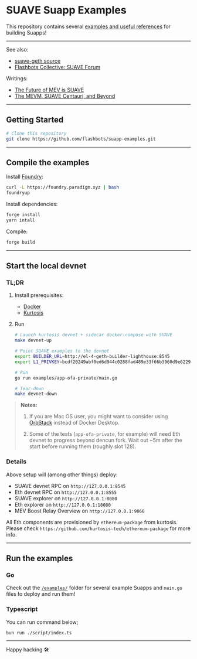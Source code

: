 # SUAVE Suapp Examples

This repository contains several [examples and useful references](/examples/) for building Suapps!

---

See also:

- [suave-geth source](https://github.com/flashbots/suave-geth)
- [Flashbots Collective: SUAVE Forum](https://collective.flashbots.net/c/suave/27)

Writings:

- [The Future of MEV is SUAVE](https://writings.flashbots.net/the-future-of-mev-is-suave)
- [The MEVM, SUAVE Centauri, and Beyond](https://writings.flashbots.net/mevm-suave-centauri-and-beyond)

---

## Getting Started

```bash
# Clone this repository
git clone https://github.com/flashbots/suapp-examples.git
```

---

## Compile the examples

Install [Foundry](https://getfoundry.sh/):

```bash
curl -L https://foundry.paradigm.xyz | bash
foundryup
```

Install dependencies:

```bash
forge install
yarn intall
```

Compile:

```bash
forge build
```

---

## Start the local devnet

### TL;DR

1. Install prerequisites:

   - [Docker](https://docs.docker.com/engine/install/)
   - [Kurtosis](https://docs.kurtosis.com/install/)

2. Run

   ```bash
   # Launch kurtosis devnet + sidecar docker-compose with SUAVE
   make devnet-up

   # Point SUAVE examples to the devnet
   export BUILDER_URL=http://el-4-geth-builder-lighthouse:8545
   export L1_PRIVKEY=bcdf20249abf0ed6d944c0288fad489e33f66b3960d9e6229c1cd214ed3bbe31

   # Run
   go run examples/app-ofa-private/main.go

   # Tear-down
   make devnet-down
   ```

> **Notes:**
>
> 1. If you are Mac OS user, you might want to consider using
>    [OrbStack](https://orbstack.dev/) instead of Docker Desktop.
>
> 2. Some of the tests (`app-ofa-private`, for example) will need Eth
>    devnet to progress beyond dencun fork. Wait out ~5m after the
>    start before running them (roughly slot 128).

### Details

Above setup will (among other things) deploy:

- SUAVE devnet RPC on `http://127.0.0.1:8545`
- Eth devnet RPC on `http://127.0.0.1:8555`
- SUAVE explorer on `http://127.0.0.1:8080`
- Eth explorer on `http://127.0.0.1:18080`
- MEV Boost Relay Overview on `http://127.0.0.1:9060`

All Eth components are provisioned by `ethereum-package` from kurtosis.
Please check `https://github.com/kurtosis-tech/ethereum-package` for more info.

---

## Run the examples

### Go

Check out the [`/examples/`](/examples/) folder for several example Suapps and `main.go` files to deploy and run them!

### Typescript

You can run command below;

```bash
bun run ./script/index.ts
```

---

Happy hacking 🛠️
